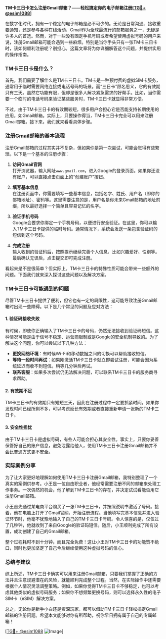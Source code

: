 **TM卡三日卡怎么注册Gmail邮箱？——轻松搞定你的电子邮箱注册[[TG💪+ @esim1088](https://t.me/s/esim1088)]**

在数字化时代，拥有一个稳定的电子邮箱是必不可少的。无论是日常沟通、接收重要通知，还是参与各种在线活动，Gmail作为全球最流行的邮箱服务之一，无疑是许多人的首选。然而，对于一些没有固定手机号码或者希望使用虚拟号码的用户来说，注册Gmail邮箱可能会遇到一些麻烦。特别是当你手头只有一张TM卡三日卡时，该如何顺利注册呢？别担心，这篇文章将为你详细解答这个问题，并提供实用的操作指南。

### TM卡三日卡是什么？

首先，我们需要了解什么是TM卡三日卡。TM卡是一种预付费的虚拟SIM卡服务，通常用于临时需要网络连接或电话号码的场景。而“三日卡”顾名思义，它的有效期只有三天。虽然它功能有限，但却是很多人解决紧急需求的好帮手。比如，当你需要一个临时的电话号码来验证某些服务时，TM卡三日卡就显得非常方便。

不过，由于TM卡三日卡的有效期较短，很多用户会担心它是否能支持长期使用的应用，如Gmail邮箱。实际上，只要操作得当，TM卡三日卡完全可以用来注册Gmail邮箱。接下来，我们就来看看具体步骤。

### 注册Gmail邮箱的基本流程

注册Gmail邮箱的过程其实并不复杂，但如果你是第一次尝试，可能会觉得有些繁琐。以下是一个基本的注册步骤：

1. **访问Gmail官网**  
   打开浏览器，输入网址`www.gmail.com`，进入Google的登录页面。如果你还没有账户，可以直接点击页面上的“创建账户”按钮。

2. **填写基本信息**  
   在注册页面中，你需要填写一些基本信息，包括名字、姓氏、用户名（即你的邮箱地址）、密码等。这里需要注意的是，用户名是你未来Gmail邮箱的地址前缀，所以最好选择一个简单且容易记忆的名字。

3. **验证手机号码**  
   Google会要求你绑定一个手机号码，以便进行安全验证。在这里，你可以输入TM卡三日卡提供的临时号码。通常情况下，系统会发送一条包含验证码的短信到这个号码。

4. **完成注册**  
   输入收到的验证码后，按照提示继续完善个人信息，比如兴趣爱好、性别等。最后确认无误后，点击提交即可完成注册。

看起来是不是很简单？但实际上，TM卡三日卡的特殊性质可能会带来一些额外的问题。下面我们就来深入探讨这些问题以及解决方案。

### TM卡三日卡可能遇到的问题

尽管TM卡三日卡提供了便利，但它也有一定的局限性，这可能导致注册Gmail邮箱时出现一些障碍。以下是几个常见的问题及应对方法：

#### 1. 验证码接收失败
有时候，即使你正确输入了TM卡三日卡的号码，仍然无法接收到验证码短信。这种情况可能是由于信号不稳定、运营商限制或是Google的安全机制导致的。为了解决这个问题，你可以尝试以下几种方法：
- **更换网络环境**：有时候Wi-Fi和移动数据之间的切换可以帮助接收短信。
- **等待一段时间再试**：如果刚激活TM卡三日卡就立即尝试注册，可能会因为系统延迟而收不到短信。稍等几分钟后再试。
- **联系客服**：如果多次尝试仍无法解决问题，可以联系TM卡三日卡的服务商寻求帮助。

#### 2. 有效期不足
TM卡三日卡的有效期只有短短三天，因此在注册过程中一定要抓紧时间。如果你发现时间已经所剩不多，可以考虑延长有效期或者直接重新申请一张新的TM卡三日卡。

#### 3. 安全性担忧
由于TM卡三日卡是虚拟号码，有些人可能会担心其安全性。事实上，只要你妥善保管好自己的账户信息，避免泄露给他人，使用TM卡三日卡注册Gmail邮箱并不会比普通方式更不安全。

### 实际案例分享

为了让大家更好地理解如何使用TM卡三日卡注册Gmail邮箱，我特别整理了一个真实的案例供参考。小王是一位自由职业者，他经常需要注册不同的邮箱来处理工作事务。一次偶然的机会，他了解到TM卡三日卡的存在，并决定试试看能否用它注册Gmail邮箱。

小王首先通过某电商平台购买了一张TM卡三日卡，并按照说明书激活了号码。接着，他在电脑上打开了Gmail官网，开始注册流程。当他填写完基本信息并进入验证环节时，他毫不犹豫地输入了自己的TM卡三日卡号码。令人惊喜的是，仅仅过了几秒钟，他就收到了来自Google的验证码短信。随后，小王顺利完成了所有设置，成功创建了自己的Gmail邮箱。

整个过程耗时不到十分钟，而且完全免费！这让小王对TM卡三日卡的功能赞不绝口，同时也更加坚定了自己今后继续使用这种虚拟号码的信心。

### 总结与建议

综上所述，TM卡三日卡确实可以用来注册Gmail邮箱，只要我们掌握了正确的方法并且注意规避潜在的风险，就能顺利完成整个过程。当然，在实际操作中还需要根据个人情况灵活调整策略。例如，如果你觉得TM卡三日卡不够稳定，也可以考虑其他类似的虚拟号码服务；如果你不想频繁更换号码，则可以选择永久性的电子SIM卡（eSIM）解决方案。

总之，无论你是新手小白还是资深玩家，都可以借助TM卡三日卡轻松搞定Gmail邮箱的注册问题。希望本文能够对你有所帮助，祝你早日拥有属于自己的专属邮箱！

[[TG💪+ @esim1088](https://t.me/s/esim1088) ![Image](https://i.postimg.cc/4NQfJmqS/Snipaste-2025-05-13-00-14-12.png)]